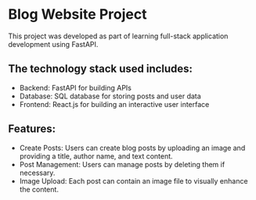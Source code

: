 # Blog Website Project

This project was developed as part of learning full-stack application development using FastAPI. 

## The technology stack used includes:
- Backend: FastAPI for building APIs
- Database: SQL database for storing posts and user data
- Frontend: React.js for building an interactive user interface

## Features:
- Create Posts: Users can create blog posts by uploading an image and providing a title, author name, and text content.
- Post Management: Users can manage posts by deleting them if necessary.
- Image Upload: Each post can contain an image file to visually enhance the content.
